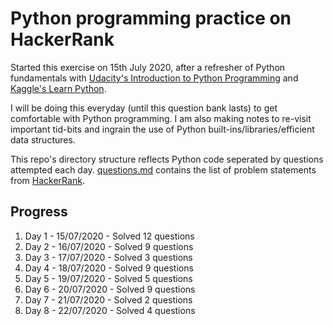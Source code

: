 # Python programming practice on HackerRank

Started this exercise on 15th July 2020, after a refresher of Python fundamentals with [Udacity's Introduction to Python Programming](https://www.udacity.com/course/introduction-to-python--ud1110) and [Kaggle's Learn Python](https://www.kaggle.com/learn/python).

I will be doing this everyday (until this question bank lasts) to get comfortable with Python programming. I am also making notes to re-visit important tid-bits and ingrain the use of Python built-ins/libraries/efficient data structures.

This repo's directory structure reflects Python code seperated by questions attempted each day. [questions.md](questions.md) contains the list of problem statements from [HackerRank](https://www.hackerrank.com/domains/python).

## Progress

1. Day 1 - 15/07/2020 - Solved 12 questions
2. Day 2 - 16/07/2020 - Solved 9 questions
3. Day 3 - 17/07/2020 - Solved 3 questions
4. Day 4 - 18/07/2020 - Solved 9 questions
5. Day 5 - 19/07/2020 - Solved 5 questions
6. Day 6 - 20/07/2020 - Solved 9 questions
7. Day 7 - 21/07/2020 - Solved 2 questions
8. Day 8 - 22/07/2020 - Solved 4 questions
